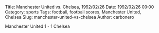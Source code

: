 Title: Manchester United vs. Chelsea, 1992/02/26
Date: 1992/02/26 00:00
Category: sports
Tags: football, football scores, Manchester United, Chelsea
Slug: manchester-united-vs-chelsea
Author: carbonero


Manchester United 1 - 1 Chelsea
